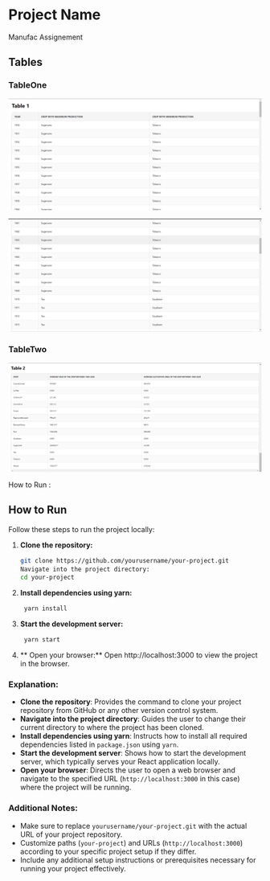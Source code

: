 # Project Name

Manufac Assignement

## Tables

### TableOne

![TableOne](/src/assets/images/ss1.png)

![TableOne](/src/assets/images/ss2.png)

### TableTwo

![TableTwo](/src/assets/images/ss3.png)

How to Run :

## How to Run

Follow these steps to run the project locally:

1. **Clone the repository:**

   ```bash
   git clone https://github.com/yourusername/your-project.git
   Navigate into the project directory:
   cd your-project
   ```

2. **Install dependencies using yarn:**

   ```bash
    yarn install
   ```

3. **Start the development server:**

   ```bash
    yarn start
   ```

4. ** Open your browser:**
   Open http://localhost:3000 to view the project in the browser.

### Explanation:

- **Clone the repository**: Provides the command to clone your project repository from GitHub or any other version control system.
- **Navigate into the project directory**: Guides the user to change their current directory to where the project has been cloned.
- **Install dependencies using yarn**: Instructs how to install all required dependencies listed in `package.json` using `yarn`.
- **Start the development server**: Shows how to start the development server, which typically serves your React application locally.
- **Open your browser**: Directs the user to open a web browser and navigate to the specified URL (`http://localhost:3000` in this case) where the project will be running.

### Additional Notes:

- Make sure to replace `yourusername/your-project.git` with the actual URL of your project repository.
- Customize paths (`your-project`) and URLs (`http://localhost:3000`) according to your specific project setup if they differ.
- Include any additional setup instructions or prerequisites necessary for running your project effectively.

```

```
